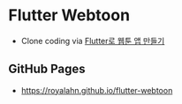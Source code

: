 # Flutter Webtoon

- Clone coding via [Flutter로 웹툰 앱 만들기](https://nomadcoders.co/flutter-for-beginners/)

## GitHub Pages

- https://royalahn.github.io/flutter-webtoon
